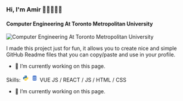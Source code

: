 ###  Hi, I'm Amir 👋🏻👨🏻‍💻
#### Computer Engineering  At Toronto Metropolitan University
![Computer Engineering  At Toronto Metropolitan University]((https://github.com/ARZ10/ARZ10/blob/main/Simple%20Technology%20LinkedIn%20Banner.png))

I made this project just for fun, it allows you to create nice and simple GitHub Readme files that you can copy/paste and use in your profile.

- 🔭 I’m currently working on this page. 

Skills:
<code><img height="20" src="https://raw.githubusercontent.com/github/explore/80688e429a7d4ef2fca1e82350fe8e3517d3494d/topics/python/python.png"></code>
<code><img height="20" src="https://raw.githubusercontent.com/github/explore/80688e429a7d4ef2fca1e82350fe8e3517d3494d/topics/sql/sql.png"></code>
VUE JS / REACT / JS / HTML / CSS

- 🔭 I’m currently working on this page. 





